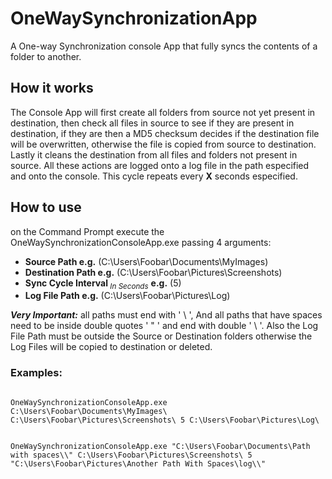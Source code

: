 # OneWaySynchronizationApp
A One-way Synchronization console App that fully syncs the contents of a folder to another.

## How it works

The Console App will first create all folders from source not yet present in destination,
then check all files in source to see if they are present in destination, if they are then a MD5 checksum decides if the destination file will be overwritten,
otherwise the file is copied from source to destination. Lastly it cleans the destination from all files and folders not present in source.
All these actions are logged onto a log file in the path especified and onto the console. This cycle repeats every **X** seconds especified.

## How to use
on the Command Prompt execute the OneWaySynchronizationConsoleApp.exe passing 4 arguments:

+ **Source Path e.g.** (C:\Users\Foobar\Documents\MyImages\)
+ **Destination Path e.g.** (C:\Users\Foobar\Pictures\Screenshots\)
+ **Sync Cycle Interval**<sub> _In Seconds_</sub> **e.g.** (5)
+ **Log File Path e.g.** (C:\Users\Foobar\Pictures\Log\)

**_Very Important:_** all paths must end with ' \ ', And all paths that have spaces need to be inside double quotes ' " ' and end with double ' \ '.
Also the Log File Path must be outside the Source or Destination folders otherwise the Log Files will be copied to destination or deleted.

### Examples:
```

OneWaySynchronizationConsoleApp.exe C:\Users\Foobar\Documents\MyImages\ C:\Users\Foobar\Pictures\Screenshots\ 5 C:\Users\Foobar\Pictures\Log\

```

```

OneWaySynchronizationConsoleApp.exe "C:\Users\Foobar\Documents\Path with spaces\\" C:\Users\Foobar\Pictures\Screenshots\ 5 "C:\Users\Foobar\Pictures\Another Path With Spaces\log\\"

```
